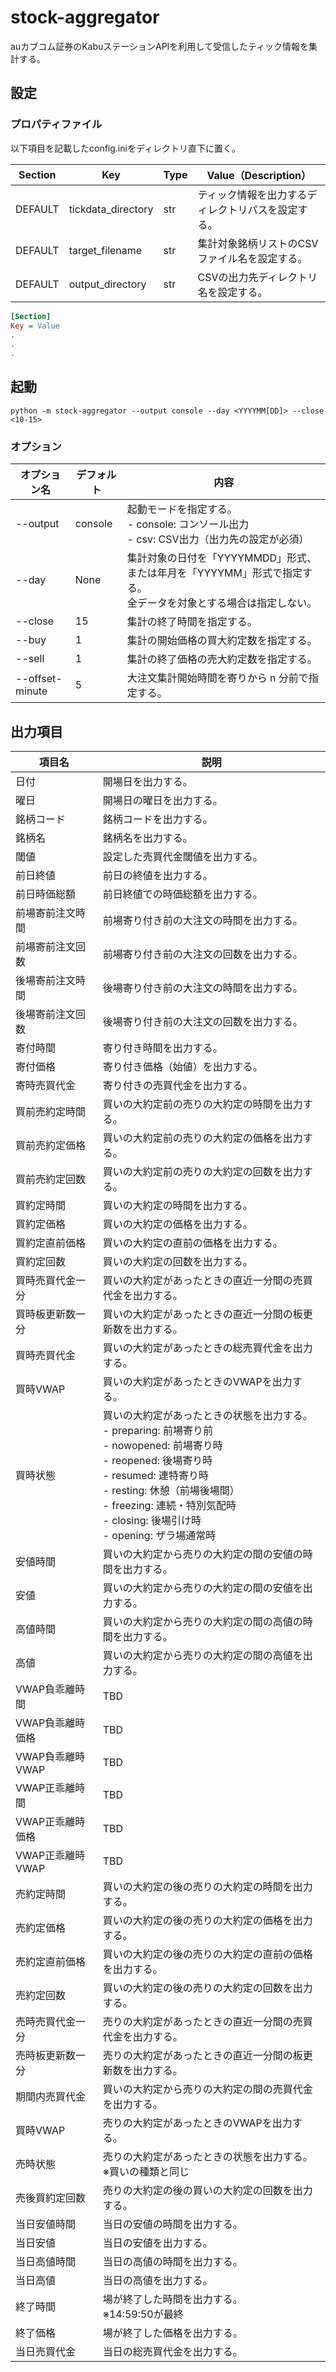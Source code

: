 # stock-aggregator
auカブコム証券のKabuステーションAPIを利用して受信したティック情報を集計する。

## 設定
### プロパティファイル
以下項目を記載したconfig.iniをディレクトリ直下に置く。

| Section | Key | Type | Value（Description） |
| --- | --- | --- | --- |
| DEFAULT | tickdata_directory | str | ティック情報を出力するディレクトリパスを設定する。 |
| DEFAULT | target_filename | str | 集計対象銘柄リストのCSVファイル名を設定する。 |
| DEFAULT | output_directory | str | CSVの出力先ディレクトリ名を設定する。 |

``` ini
[Section]
Key = Value
.
.
.
```
## 起動
``` shell
python -m stock-aggregator --output console --day <YYYYMM[DD]> --close <10-15>
```
### オプション
| オプション名 | デフォルト | 内容 |
| --- | --- | --- |
| --output | console | 起動モードを指定する。<br> - console: コンソール出力 <br> - csv: CSV出力（出力先の設定が必須） |
| --day | None | 集計対象の日付を「YYYYMMDD」形式、または年月を「YYYYMM」形式で指定する。<br>全データを対象とする場合は指定しない。 |
| --close | 15 | 集計の終了時間を指定する。 |
| --buy | 1 | 集計の開始価格の買大約定数を指定する。 |
| --sell | 1 | 集計の終了価格の売大約定数を指定する。 |
| --offset-minute | 5 | 大注文集計開始時間を寄りから n 分前で指定する。 |

## 出力項目
| 項目名 | 説明 |
| --- | --- |
| 日付 | 開場日を出力する。 |
| 曜日 | 開場日の曜日を出力する。 |
| 銘柄コード | 銘柄コードを出力する。 |
| 銘柄名 | 銘柄名を出力する。 |
| 閾値 | 設定した売買代金閾値を出力する。 |
| 前日終値 | 前日の終値を出力する。 |
| 前日時価総額 | 前日終値での時価総額を出力する。 |
| 前場寄前注文時間 | 前場寄り付き前の大注文の時間を出力する。 |
| 前場寄前注文回数 | 前場寄り付き前の大注文の回数を出力する。 |
| 後場寄前注文時間 | 後場寄り付き前の大注文の時間を出力する。 |
| 後場寄前注文回数 | 後場寄り付き前の大注文の回数を出力する。 |
| 寄付時間 | 寄り付き時間を出力する。 |
| 寄付価格 | 寄り付き価格（始値）を出力する。 |
| 寄時売買代金 | 寄り付きの売買代金を出力する。 |
| 買前売約定時間 | 買いの大約定前の売りの大約定の時間を出力する。 |
| 買前売約定価格 | 買いの大約定前の売りの大約定の価格を出力する。 |
| 買前売約定回数 | 買いの大約定前の売りの大約定の回数を出力する。 |
| 買約定時間 | 買いの大約定の時間を出力する。 |
| 買約定価格 | 買いの大約定の価格を出力する。 |
| 買約定直前価格 | 買いの大約定の直前の価格を出力する。 |
| 買約定回数 | 買いの大約定の回数を出力する。 |
| 買時売買代金一分 | 買いの大約定があったときの直近一分間の売買代金を出力する。 |
| 買時板更新数一分 | 買いの大約定があったときの直近一分間の板更新数を出力する。 |
| 買時売買代金 | 買いの大約定があったときの総売買代金を出力する。 |
| 買時VWAP | 買いの大約定があったときのVWAPを出力する。 |
| 買時状態 | 買いの大約定があったときの状態を出力する。<br> - preparing: 前場寄り前<br> - nowopened: 前場寄り時<br> - reopened: 後場寄り時<br> - resumed: 連特寄り時<br> - resting: 休憩（前場後場間）<br> - freezing: 連続・特別気配時<br> - closing: 後場引け時<br> - opening: ザラ場通常時 |
| 安値時間 | 買いの大約定から売りの大約定の間の安値の時間を出力する。 |
| 安値 | 買いの大約定から売りの大約定の間の安値を出力する。 |
| 高値時間 | 買いの大約定から売りの大約定の間の高値の時間を出力する。 |
| 高値 | 買いの大約定から売りの大約定の間の高値を出力する。 |
| VWAP負乖離時間 | TBD |
| VWAP負乖離時価格 | TBD |
| VWAP負乖離時VWAP | TBD |
| VWAP正乖離時間 | TBD |
| VWAP正乖離時価格 | TBD |
| VWAP正乖離時VWAP | TBD |
| 売約定時間 | 買いの大約定の後の売りの大約定の時間を出力する。 |
| 売約定価格 | 買いの大約定の後の売りの大約定の価格を出力する。 |
| 売約定直前価格 | 買いの大約定の後の売りの大約定の直前の価格を出力する。 |
| 売約定回数 | 買いの大約定の後の売りの大約定の回数を出力する。 |
| 売時売買代金一分 | 売りの大約定があったときの直近一分間の売買代金を出力する。 |
| 売時板更新数一分 | 売りの大約定があったときの直近一分間の板更新数を出力する。 |
| 期間内売買代金 | 買いの大約定から売りの大約定の間の売買代金を出力する。 |
| 買時VWAP | 売りの大約定があったときのVWAPを出力する。 |
| 売時状態 | 売りの大約定があったときの状態を出力する。<br> ※買いの種類と同じ |
| 売後買約定回数 | 売りの大約定の後の買いの大約定の回数を出力する。 |
| 当日安値時間 | 当日の安値の時間を出力する。 |
| 当日安値 | 当日の安値を出力する。 |
| 当日高値時間 | 当日の高値の時間を出力する。 |
| 当日高値 | 当日の高値を出力する。 |
| 終了時間 | 場が終了した時間を出力する。<br> ※14:59:50が最終 |
| 終了価格 | 場が終了した価格を出力する。 |
| 当日売買代金 | 当日の総売買代金を出力する。 |


